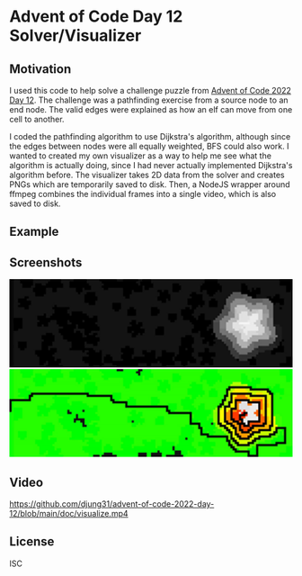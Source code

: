 # Advent of Code Day 12 Solver/Visualizer

## Motivation

I used this code to help solve a challenge puzzle from [Advent of Code 2022 Day 12](https://adventofcode.com/2022/day/12).
The challenge was a pathfinding exercise from a source node to an end node.
The valid edges were explained as how an elf can move from one cell to another.

I coded the pathfinding algorithm to use Dijkstra's algorithm, although since the edges between nodes were all equally weighted, BFS could also work.
I wanted to created my own visualizer as a way to help me see what the algorithm is actually doing, since I had never actually implemented Dijkstra's algorithm before.
The visualizer takes 2D data from the solver and creates PNGs which are temporarily saved to disk. Then, a NodeJS wrapper around ffmpeg combines the individual frames into a single video, which is also saved to disk.

## Example

## Screenshots
![Visualizer showing height in grayscale](https://github.com/djung31/advent-of-code-2022-day-12/blob/main/doc/visualize-01.png)
![Visualizer showing height as color and shortest path as a black line](https://github.com/djung31/advent-of-code-2022-day-12/blob/main/doc/visualize-02.png)


## Video
https://github.com/djung31/advent-of-code-2022-day-12/blob/main/doc/visualize.mp4
## License

ISC

